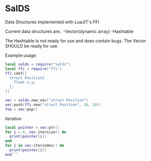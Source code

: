 # SalDS
Data Structures implemented with LuaJIT's FFI


Current data structures are..
-Vector(dynamic array)
-Hashtable

The Hashtable is not ready for use and does contain bugs. The Vector SHOULD be ready for use.

Example usage:
```lua
local salds = require("salds")
local ffi = require("ffi")
ffi.cdef[[
  struct Position{
    float x,y;
  };
]]

vec = salds.new_vec("struct Position")
vec:push(ffi.new("struct Position", 10, 20))
foo = vec:pop()
```

iteration
```lua
local pointer = vec:ptr()
for i = 0, vec:itersize() do
  print(pointer[i])
end
for i in vec:iterindex() do
  print(pointer[i])
end```
